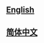 ## <a href='https://mmrotate.readthedocs.io/en/latest/'>English</a>

## <a href='https://mmrotate.readthedocs.io/zh_CN/latest/'>简体中文</a>
